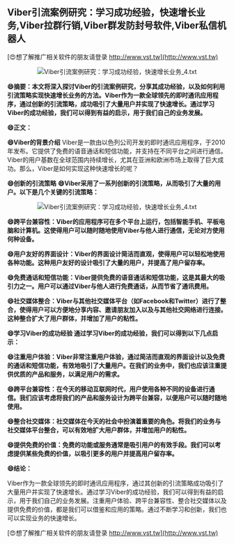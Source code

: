 ## **Viber引流案例研究：学习成功经验，快速增长业务,Viber拉群行销,Viber群发防封号软件,Viber私信机器人**

[😍想了解推广相关软件的朋友请登录 http://www.vst.tw](http://www.vst.tw)

 <center><img src="https://vst.tw/MP4/tuiguang/png/8.png" alt="Viber引流案例研究：学习成功经验，快速增长业务_4.txt"></center>

**😄摘要：本文将深入探讨Viber的引流案例研究，分享其成功经验，以及如何利用引流策略实现快速增长业务的方法。Viber作为一款全球领先的即时通讯应用程序，通过创新的引流策略，成功吸引了大量用户并实现了快速增长。通过学习Viber的成功经验，我们可以得到有益的启示，用于我们自己的业务发展。**

**😄正文：**

**😄Viber的背景介绍**
Viber是一款由以色列公司开发的即时通讯应用程序，于2010年发布。它提供了免费的语音通话和短信功能，并支持在不同平台之间进行通信。Viber的用户基数在全球范围内持续增长，尤其在亚洲和欧洲市场上取得了巨大成功。那么，Viber是如何实现这种快速增长的呢？

**😄创新的引流策略**
**😄Viber采用了一系列创新的引流策略，从而吸引了大量的用户。以下是几个关键的引流策略：**

 <center><img src="https://vst.tw/MP4/tuiguang/png/6.png" alt="Viber引流案例研究：学习成功经验，快速增长业务_4.txt"></center>

**😄跨平台兼容性：Viber的应用程序可在多个平台上运行，包括智能手机、平板电脑和计算机。这使得用户可以随时随地使用Viber与他人进行通信，无论对方使用何种设备。**

**😄用户友好的界面设计：Viber的界面设计简洁而直观，使得用户可以轻松地使用各种功能。这种用户友好的设计吸引了大量的用户，并提高了用户留存率。**

**😄免费通话和短信功能：Viber提供免费的语音通话和短信功能，这是其最大的吸引力之一。用户可以通过Viber与他人进行免费通话，从而节省了通讯费用。**

**😄社交媒体整合：Viber与其他社交媒体平台（如Facebook和Twitter）进行了整合，使得用户可以方便地分享内容、邀请朋友加入以及与其他社交网络进行连接。这种整合扩大了用户群体，并增加了用户的粘性。**

**😄学习Viber的成功经验 通过学习Viber的成功经验，我们可以得到以下几点启示：**

**😄注重用户体验：Viber非常注重用户体验，通过简洁而直观的界面设计以及免费的通话和短信功能，有效地吸引了大量用户。在我们的业务中，我们也应该注重提供优质的产品和服务，以满足用户的需求。**

**😄跨平台兼容性：在今天的移动互联网时代，用户使用各种不同的设备进行通信。我们应该考虑将我们的产品和服务设计为跨平台兼容，以便用户可以随时随地使用。**

**😄整合社交媒体：社交媒体在今天的社会中扮演着重要的角色。将我们的业务与社交媒体平台整合，可以有效地扩大用户群体，并增加用户的粘性。**

**😄提供免费的价值：免费的功能或服务通常是吸引用户的有效手段。我们可以考虑提供某些免费的价值，以吸引更多的用户并提高用户留存率。**

**😄结论：**

Viber作为一款全球领先的即时通讯应用程序，通过其创新的引流策略成功吸引了大量用户并实现了快速增长。通过学习Viber的成功经验，我们可以得到有益的启示，用于我们自己的业务发展。注重用户体验、跨平台兼容性、整合社交媒体以及提供免费的价值，都是我们可以借鉴和应用的策略。通过不断学习和创新，我们也可以实现业务的快速增长。

[😍想了解推广相关软件的朋友请登录 http://www.vst.tw](http://www.vst.tw)



